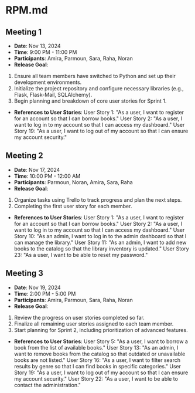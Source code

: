 # RPM.md

## Meeting 1
- **Date**: Nov 13, 2024  
- **Time**: 9:00 PM - 11:00 PM  
- **Participants**: Amira, Parmoun, Sara, Raha, Noran 
- **Release Goal**:
1) Ensure all team members have switched to Python and set up their development environments.
2) Initialize the project repository and configure necessary libraries (e.g., Flask, Flask-Mail, SQLAlchemy).
3) Begin planning and breakdown of core user stories for Sprint 1.

- **References to User Stories**:
User Story 1: "As a user, I want to register for an account so that I can borrow books."
User Story 2: "As a user, I want to log in to my account so that I can access my dashboard."
User Story 19: "As a user, I want to log out of my account so that I can ensure my account security."

## Meeting 2  
- **Date**: Nov 17, 2024  
- **Time**: 10:00 PM - 12:00 AM  
- **Participants**: Parmoun, Noran, Amira, Sara, Raha 
- **Release Goal**:
1) Organize tasks using Trello to track progress and plan the next steps.
2) Completing the first user story for each member.

- **References to User Stories**:
User Story 1: "As a user, I want to register for an account so that I can borrow books."
User Story 2: "As a user, I want to log in to my account so that I can access my dashboard."
User Story 10: "As an admin, I want to log in to the admin dashboard so that I can manage the library."
User Story 11: "As an admin, I want to add new books to the catalog so that the library inventory is updated."
User Story 23: "As a user, I want to be able to reset my password."


## Meeting 3  
- **Date**: Nov 19, 2024  
- **Time**: 2:00 PM - 5:00 PM  
- **Participants**: Amira, Parmoun, Sara, Raha, Noran  
- **Release Goal**: 
1) Review the progress on user stories completed so far.
2) Finalize all remaining user stories assigned to each team member.
3) Start planning for Sprint 2, including prioritization of advanced features.

- **References to User Stories**:
User Story 5: "As a user, I want to borrow a book from the list of available books."
User Story 13: "As an admin, I want to remove books from the catalog so that outdated or unavailable books are not listed."
User Story 16: "As a user, I want to filter search results by genre so that I can find books in specific categories."
User Story 19: "As a user, I want to log out of my account so that I can ensure my account security."
User Story 22: "As a user, I want to be able to contact the administration."


